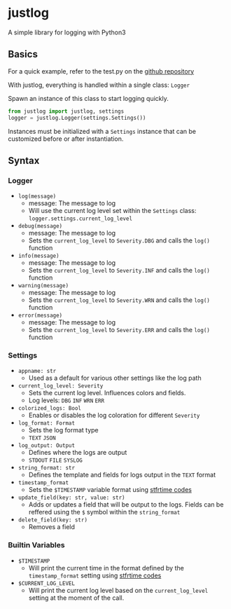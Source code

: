# justlog

A simple library for logging with Python3

## Basics

For a quick example, refer to the test.py on the [github repository](https://github.com/Gabisonfire/justlog/blob/master/test.py)

With justlog, everything is handled within a single class: `Logger`

Spawn an instance of this class to start logging quickly.
```python
from justlog import justlog, settings
logger = justlog.Logger(settings.Settings())
```
Instances must be initialized with a `Settings` instance that can be customized before or after instantiation.

## Syntax ##
### Logger ###
- `log(message)`
    - message: The message to log
    - Will use the current log level set within the `Settings` class: `logger.settings.current_log_level`
- `debug(message)`
    - message: The message to log
    - Sets the `current_log_level` to `Severity.DBG` and calls the `log()` function 
- `info(message)`
    - message: The message to log
    - Sets the `current_log_level` to `Severity.INF` and calls the `log()` function 
- `warning(message)`
    - message: The message to log
    - Sets the `current_log_level` to `Severity.WRN` and calls the `log()` function 
- `error(message)`
    - message: The message to log
    - Sets the `current_log_level` to `Severity.ERR` and calls the `log()` function 

### Settings ###
- `appname: str`
    - Used as a default for various other settings like the log path
- `current_log_level: Severity`
    - Sets the current log level. Influences colors and fields.
    - Log levels: `DBG` `INF` `WRN` `ERR`
- `colorized_logs: Bool`
    - Enables or disables the log coloration for different `Severity`
- `log_format: Format`
    - Sets the log format type
    - `TEXT` `JSON`
- `log_output: Output`
    - Defines where the logs are output
    - `STDOUT` `FILE` `SYSLOG`
- `string_format: str`
    - Defines the template and fields for logs output in the `TEXT` format
- `timestamp_format`
    - Sets the `$TIMESTAMP` variable format using [stfrtime codes](http://strftime.org/)
- `update_field(key: str, value: str)`
    - Adds or updates a field that will be output to the logs. Fields can be reffered using the `$` symbol within the `string_format`
- `delete_field(key: str)`
    - Removes a field

### Builtin Variables ###
- `$TIMESTAMP`
    - Will print the current time in the format defined by the `timestamp_format` setting using [stfrtime codes](http://strftime.org/)
- `$CURRENT_LOG_LEVEL`
    - Will print the current log level based on the  `current_log_level` setting at the moment of the call.
